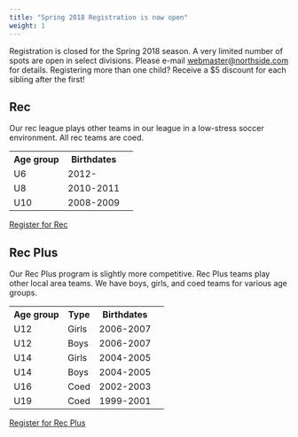 ```yaml
---
title: "Spring 2018 Registration is now open"
weight: 1
---
```


Registration is closed for the Spring 2018 season.  A very limited number of spots
are open in select divisions.  Please e-mail [webmaster@northside.com](mailto:webmaster@northside.com) for details.<!--more-->
Registering more than one child? Receive a $5 discount for each sibling after
the first!

## Rec

Our rec league plays other teams in our league in a low-stress soccer
environment.  All rec teams are coed.

<table class="table" style="width: auto !important">
  <tr>
    <th>Age group</th>
    <th>Birthdates</th>
  </th>
  <tr>
    <td>U6</td>
    <td>2012-<td>
  </tr>
  <tr>
    <td>U8</td>
    <td>2010-2011</td>
  </tr>
  <tr>
    <td>U10</td>
    <td>2008-2009</td>
  </tr>
</table>

<a class="btn btn-primary" href="http://www.gotsport.com/asp/application/reg/?ProgramID=65279">Register for Rec</a>

## Rec Plus

Our Rec Plus program is slightly more competitive.  Rec Plus teams
play other local area teams.  We have boys, girls, and coed teams for
various age groups.

<table class="table" style="width: auto !important">
  <tr>
    <th>Age group</th>
    <th>Type</th>
    <th>Birthdates</th>
  </th>
  <tr>
    <td>U12</td>
    <td>Girls</td>
    <td>2006-2007<td>
  </tr>
  <tr>
    <td>U12</td>
    <td>Boys</td>
    <td>2006-2007<td>
  </tr>
  <tr>
    <td>U14</td>
    <td>Girls</td>
    <td>2004-2005<td>
  </tr>
  <tr>
    <td>U14</td>
    <td>Boys</td>
    <td>2004-2005<td>
  </tr>
  <tr>
    <td>U16</td>
    <td>Coed</td>
    <td>2002-2003<td>
  </tr>
  <tr>
    <td>U19</td>
    <td>Coed</td>
    <td>1999-2001<td>
  </tr>
</table>

<a class="btn btn-primary" href="http://www.gotsport.com/asp/application/reg/?ProgramID=65280">Register for Rec Plus</a>
